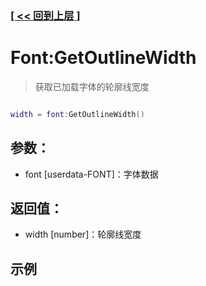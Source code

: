 ### [[ << 回到上层 ]](index.md)

# Font:GetOutlineWidth

> 获取已加载字体的轮廓线宽度

```lua

width = font:GetOutlineWidth()

```

## 参数：

+ font [userdata-FONT]：字体数据

## 返回值：

+ width [number]：轮廓线宽度

## 示例

```lua

```